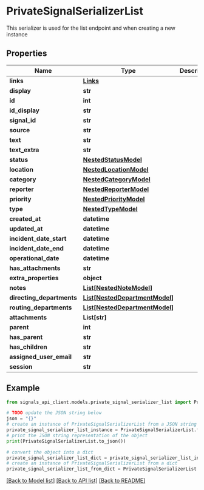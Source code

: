 # PrivateSignalSerializerList

This serializer is used for the list endpoint and when creating a new instance

## Properties

Name | Type | Description | Notes
------------ | ------------- | ------------- | -------------
**links** | [**Links**](Links.md) |  | 
**display** | **str** |  | [readonly] 
**id** | **int** |  | [readonly] 
**id_display** | **str** |  | [readonly] 
**signal_id** | **str** |  | [readonly] 
**source** | **str** |  | [optional] 
**text** | **str** |  | 
**text_extra** | **str** |  | [optional] 
**status** | [**NestedStatusModel**](NestedStatusModel.md) |  | [optional] 
**location** | [**NestedLocationModel**](NestedLocationModel.md) |  | 
**category** | [**NestedCategoryModel**](NestedCategoryModel.md) |  | 
**reporter** | [**NestedReporterModel**](NestedReporterModel.md) |  | 
**priority** | [**NestedPriorityModel**](NestedPriorityModel.md) |  | [optional] 
**type** | [**NestedTypeModel**](NestedTypeModel.md) |  | [optional] 
**created_at** | **datetime** |  | [readonly] 
**updated_at** | **datetime** |  | [readonly] 
**incident_date_start** | **datetime** |  | 
**incident_date_end** | **datetime** |  | [optional] 
**operational_date** | **datetime** |  | [optional] 
**has_attachments** | **str** |  | [readonly] 
**extra_properties** | **object** |  | [optional] 
**notes** | [**List[NestedNoteModel]**](NestedNoteModel.md) |  | [optional] 
**directing_departments** | [**List[NestedDepartmentModel]**](NestedDepartmentModel.md) |  | [optional] 
**routing_departments** | [**List[NestedDepartmentModel]**](NestedDepartmentModel.md) |  | [optional] 
**attachments** | **List[str]** |  | [optional] 
**parent** | **int** |  | [optional] 
**has_parent** | **str** |  | [readonly] 
**has_children** | **str** |  | [readonly] 
**assigned_user_email** | **str** |  | [optional] 
**session** | **str** |  | [optional] 

## Example

```python
from signals_api_client.models.private_signal_serializer_list import PrivateSignalSerializerList

# TODO update the JSON string below
json = "{}"
# create an instance of PrivateSignalSerializerList from a JSON string
private_signal_serializer_list_instance = PrivateSignalSerializerList.from_json(json)
# print the JSON string representation of the object
print(PrivateSignalSerializerList.to_json())

# convert the object into a dict
private_signal_serializer_list_dict = private_signal_serializer_list_instance.to_dict()
# create an instance of PrivateSignalSerializerList from a dict
private_signal_serializer_list_from_dict = PrivateSignalSerializerList.from_dict(private_signal_serializer_list_dict)
```
[[Back to Model list]](../README.md#documentation-for-models) [[Back to API list]](../README.md#documentation-for-api-endpoints) [[Back to README]](../README.md)


